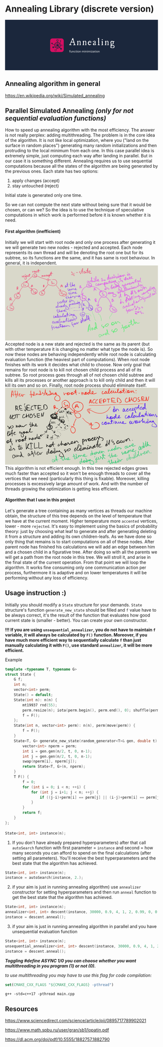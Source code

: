 # Annealing Library (discrete version)
![annealing logo](media/logo1.png)

## Annealing algorithm in general
https://en.wikipedia.org/wiki/Simulated_annealing

## Parallel Simulated Annealing _(only for not sequential evaluation functions)_
How to speed up annealing algorithm with the most efficiency. The answer is not really perplex: adding multithreading.
The problem is in the core idea of the algorithm.
It is not like local optimization, where you ("land on the surface in random places") generating many random initializations and then protruding to the local minimum from each one.
In this case parallel idea is extremely simple, just computing each way after landing in parallel.
But in our case it is something different. Annealing requires us to use sequential computations because all the states of the algorithm are being generated by the previous ones.
Each state has two options:
1) apply changes (accept)
2) stay untouched (reject)

Initial state is generated only one time.

So we can not compute the next state without being sure that it would be chosen, or can we?
So the idea is to use the technique of speculative computations in which work is performed before it is known whether it is need.

#### First algorithm (inefficient)
Initially we will start with root node and only one process after generating it we will generate two new nodes - rejected and accepted.
Each node represents its own thread and will be denoting the root one but for its subtree, so its functions are the same, and it has same is root behaviour.
In general, it is independent.
![slow algorithm and how it works](media/sluggish_algorithm_1.png)
Accepted node is a new state and rejected is the same as its parent (but with other temperature it is changing no matter what type the node is).
So now these nodes are behaving independently while root node is calculating evaluation function (the heaviest part of computations).
When root node finishes with its work it decides what child to choose.
Now only goal that remains for root node is to kill not chosen child process and all of its subtree.
So root process goes through all of not chosen child subtree and kills all its processes or another approach is to kill only child and then it will kill its own and so on.
Finally, root node process should eliminate itself.
![slow algorithm and how elimination works](media/sluggish_algorithm_2.png)
This algorithm is not efficient enough. In this tree rejected edges grows much faster than accepted so it won't be enough threads to cover all the vertices that we need (particularly this thing is fixable).
Moreover, killing processes is excessively large amount of work. And with the number of threads growing the optimization is getting less efficient. 

#### Algorithm that I use in this project

Let's generate a tree containing as many vertices as threads our machine obtain, the structure of this tree depends on the level of temperature that we have at the current moment.
Higher temperature more `accented` vertices, lower - more `rejected`. It's easy to implement using the basics of probability theory: just by choosing what leaf to generate and after generating deleting it from a structure and adding its own children-leafs.
As we have done so only thing that remains is to start computations on all of these nodes. After parent node has finished his calculations we will add an edge between him and a chosen child in a figurative tree.
After doing so with all the parents we will get a path from the root node in this tree. We will stroll it, and arise in the final state of the current operation.
From that point we will loop the algorithm.
It works fine consuming only one communication action per process, furthermore it is adaptive and on lower temperatures it will be performing without any loss of efficiency.

## Usage instruction :)

Initially you should modify a `State` structure for your demands.
`State` structure's function `generate_new_state` should be filled and `f` value have to be always correct, it's the result of the function that evaluates how good current state is (smaller - better).
You can create your own constructor.

**!!! If you are using `unsequential_annealizer`, you do not have to maintain `f` variable, it will always be calculated by `F()` function.
Moreover, if you have much more efficient way to sequentially calculate `f` than just manually calculating it with `F()`, use standard `annealizer`, it will be more efficient.**

Example
```c++
template <typename T, typename G>
struct State {
    G f;
    int n;
    vector<int> perm;
    State() = default;
    State(int n): n(n) {
        mt19937 rnd(55);
        perm.resize(n); iota(perm.begin(), perm.end(), 0); shuffle(perm.begin(), perm.end(), rnd);
        f = F();
    };
    State(int n, vector<int> perm): n(n), perm(move(perm)) {
        f = F();
    }
    State<T, G> generate_new_state(random_generator<T>& gen, double t) {
        vector<int> nperm = perm;
        int i = gen.gen(n/2, t, 0, n-1);
        int j = gen.gen(n/2, t, 0, n-1);
        swap(nperm[i], nperm[j]);
        return State<T, G>(n, nperm);
    }
    T F() {
        f = 0;
        for (int i = 0; i < n; ++i) {
            for (int j = i+1; j < n; ++j) {
                if ((j-i)+perm[i] == perm[j] || (i-j)+perm[i] == perm[j]) f++;
            }
        }
        return f;
    }
};

State<int, int> instance(n);
```

1) If you don't have already prepared hyperparameters) after that call `autoSearch` function with first parameter = `instance` and second = how many seconds you can afford to spend on the final calculations (after setting all parameters). You'll receive the best hyperparameters and the best state that the algorithm has achieved.
```c++
State<int, int> instance(n);
instance = autoSearch(instance, 2.);
```
2) if your aim is just in running annealing algorithm) use `annealizer` constructor for setting hyperparameters and then run `anneal` function to get the best state that the algorithm has achieved.
```c++
State<int, int> instance(n);
annealizer<int, int> descent(instance, 30000, 0.9, 4, 1, 2, 0.99, 0, 0.02);
instance = descent.anneal();
```
3) if your aim is just in running annealing algorithm in parallel and you have unsequential evaluation function
```c++
State<int, int> instance(n);
unsequential_annealizer<int, int> descent(instance, 30000, 0.9, 4, 1, 2, 0.99, 0, 0.02);
instance = descent.anneal();
```


**_Toggling #define ASYNC 1/0 you can choose whether you want multithreading in you program (1) or not (0)._**

_to use multithreading you may have to use this flag for code compilation:_
```cmake
set(CMAKE_CXX_FLAGS "${CMAKE_CXX_FLAGS} -pthread")
```
```shell
g++ -std=c++17 -pthread main.cpp
```

## Resources
https://www.sciencedirect.com/science/article/pii/0895717789902021

https://www.math.spbu.ru/user/gran/sb1/lopatin.pdf

https://dl.acm.org/doi/pdf/10.5555/1882757.1882790